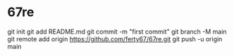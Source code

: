 # 67re
git init
git add README.md
git commit -m "first commit"
git branch -M main
git remote add origin https://github.com/ferty67/67re.git
git push -u origin main
